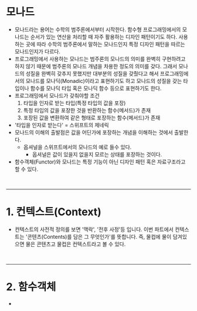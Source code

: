 # 모나드
- 모나드라는 용어는 수학의 범주론에서부터 시작한다. 함수형 프로그래밍에서의 모나드는 순서가 있는 연산을 처리할 때 자주 활용하는 디자인 패턴이기도 하다. 사용하는 곳에 따라 수학의 범주론에서 말하는 모나드인지 특정 디자인 패턴을 따르는 모나드인지가 다르다.
- 프로그래밍에서 사용하는 모나드는 범주론의 모나드의 의미를 완벽히 구현하려고 하지 않기 때문에 범주론의 모나드 개념을 차용한 정도의 의미를 갖다. 그래서 모나드의 성질을 완벽히 갖추지 못했지만 대부분의 성질을 갖췄다고 해서 프로그래밍에서의 모나드를 모나딕(Monadic)이라고 표현하기도 하고 모나드의 성질을 갖는 타입이나 함수를 모나딕 타입 혹은 모나딕 함수 등으로 표현하기도 한다.
- 프로그래밍에서 모나드가 갖춰야할 조건
  1. 타입을 인자로 받는 타입(특정 타입의 값을 포장)
  2. 특정 타입의 값을 포장한 것을 반환하는 함수(메서드)가 존재
  3. 포장된 값을 변환하여 같은 형태로 포장하는 함수(메서드)가 존재
- '타입을 인자로 받는다' = 스위프트의 제네릭
- 모나드의 이해의 출발점은 값을 어딘가에 포장하는 개념을 이해하는 것에서 출발한다.
  - 옵셔널을 스위프트에서의 모나드의 예로 들수 있다.
    - 옵셔널은 값이 있을지 없을지 모르는 상태를 포장하는 것이다.
- 함수객체(Functor)와 모나드는 특정 기능이 아닌 디자인 패턴 혹은 자료구조라고 할 수 있다.

<br/>

----------
# 1. 컨텍스트(Context)
- 컨텍스트의 사전적 정의를 보면 '맥락', '전후 사정'등 입니다. 이번 파트에서 컨텍스트는 '콘텐츠(Contents)를 담은 그 무엇인가'를 뜻합니다. 즉, 물컵에 물이 담겨있으면 물은 콘텐츠고 물컵은 컨텍스트라고 볼 수 있다.

<br/>

----------
# 2. 함수객체
- 

